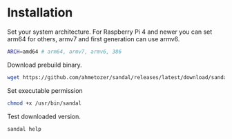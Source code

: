 # Installation

Set your system architecture.
For Raspberry Pi 4 and newer you can set arm64 for others, armv7 and first generation can use armv6.

```bash
ARCH=amd64 # arm64, armv7, armv6, 386
```

Download prebuild binary.

```bash
wget https://github.com/ahmetozer/sandal/releases/latest/download/sandal-linux-${ARCH} -O /usr/bin/sandal
```

Set executable permission

```bash
chmod +x /usr/bin/sandal
```

Test downloaded version.

```bash
sandal help
```

